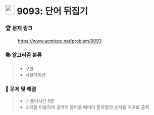 # <img src="https://d2gd6pc034wcta.cloudfront.net/tier/5.svg" width="30">  9093: 단어 뒤집기



### 🏆 문제 링크

> https://www.acmicpc.net/problem/9093



### 📚 알고리즘 분류

>- 구현
>- 시뮬레이션



### 📑 문제 및 해결

>- ⏱ 풀이시간 5분
>- 스택을 이용하여 공백이 들어올 때마다 문자열의 순서를 거꾸로 출력

